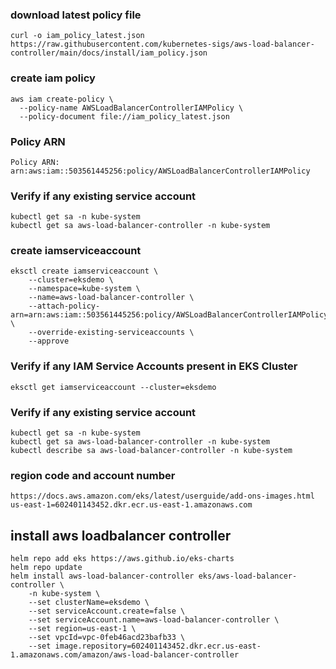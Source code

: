 ### download latest policy file
    curl -o iam_policy_latest.json https://raw.githubusercontent.com/kubernetes-sigs/aws-load-balancer-controller/main/docs/install/iam_policy.json
### create iam policy
    aws iam create-policy \
      --policy-name AWSLoadBalancerControllerIAMPolicy \
      --policy-document file://iam_policy_latest.json

### Policy ARN
    Policy ARN:  arn:aws:iam::503561445256:policy/AWSLoadBalancerControllerIAMPolicy

### Verify if any existing service account
    kubectl get sa -n kube-system
    kubectl get sa aws-load-balancer-controller -n kube-system

### create iamserviceaccount
    eksctl create iamserviceaccount \
        --cluster=eksdemo \
        --namespace=kube-system \
        --name=aws-load-balancer-controller \
        --attach-policy-arn=arn:aws:iam::503561445256:policy/AWSLoadBalancerControllerIAMPolicy \
        --override-existing-serviceaccounts \
        --approve

### Verify if any IAM Service Accounts present in EKS Cluster
    eksctl get iamserviceaccount --cluster=eksdemo

### Verify if any existing service account
    kubectl get sa -n kube-system
    kubectl get sa aws-load-balancer-controller -n kube-system
    kubectl describe sa aws-load-balancer-controller -n kube-system

### region code and account number
    https://docs.aws.amazon.com/eks/latest/userguide/add-ons-images.html
    us-east-1=602401143452.dkr.ecr.us-east-1.amazonaws.com 
    
## install aws loadbalancer controller
    helm repo add eks https://aws.github.io/eks-charts
    helm repo update
    helm install aws-load-balancer-controller eks/aws-load-balancer-controller \
        -n kube-system \
        --set clusterName=eksdemo \
        --set serviceAccount.create=false \
        --set serviceAccount.name=aws-load-balancer-controller \
        --set region=us-east-1 \
        --set vpcId=vpc-0feb46acd23bafb33 \
        --set image.repository=602401143452.dkr.ecr.us-east-1.amazonaws.com/amazon/aws-load-balancer-controller